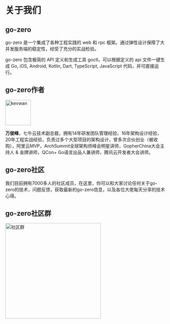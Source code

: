 # 关于我们

## go-zero
go-zero 是一个集成了各种工程实践的 web 和 rpc 框架。通过弹性设计保障了大并发服务端的稳定性，经受了充分的实战检验。

go-zero 包含极简的 API 定义和生成工具 goctl，可以根据定义的 api 文件一键生成 Go, iOS, Android, Kotlin, Dart, TypeScript, JavaScript 代码，并可直接运行。

## go-zero作者
[<img src="https://zeromicro.github.io/go-zero-pages/resource/author.jpeg" width="80px" height="80px" alt="kevwan"/>](https://github.com/kevwan)

**万俊峰**，七牛云技术副总裁，拥有14年研发团队管理经验，16年架构设计经验，20年工程实战经验，负责过多个大型项目的架构设计，曾多次合伙创业（被收购），阿里云MVP，ArchSummit全球架构师峰会明星讲师，GopherChina大会主持人 & 金牌讲师，QCon+ Go语言出品人兼讲师，腾讯云开发者大会讲师。

## go-zero社区
我们目前拥有7000多人的社区成员，在这里，你可以和大家讨论任何关于go-zero的技术，问题反馈，获取最新的go-zero信息，以及各位大佬每天分享的技术心得。

## go-zero社区群
<img src="https://raw.githubusercontent.com/tal-tech/zero-doc/main/doc/images/wechat.jpg" width="300" alt="社区群"/>
